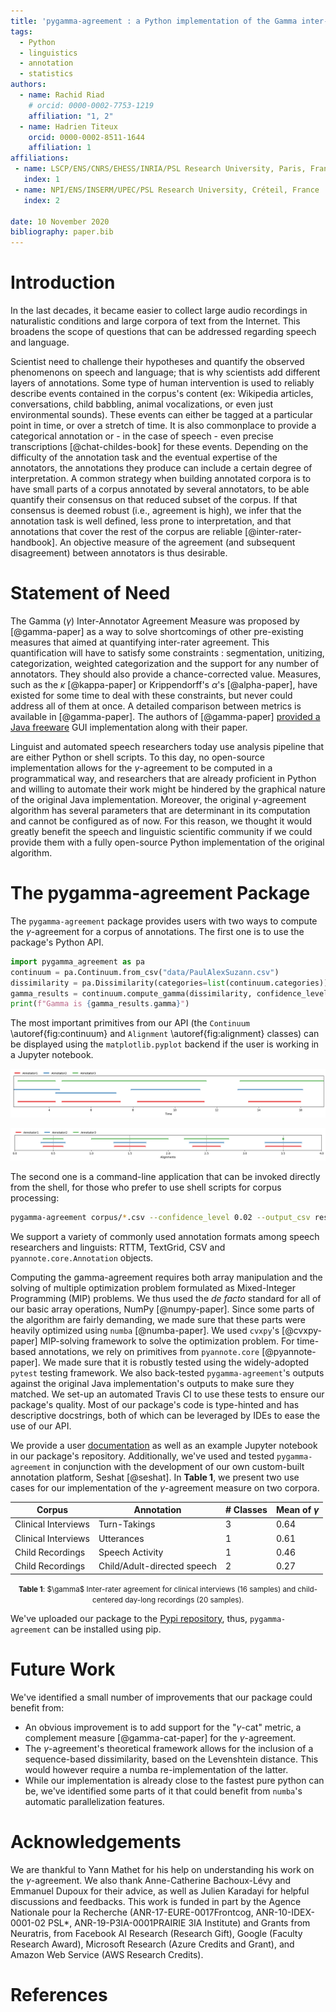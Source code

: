 ```yaml
---
title: 'pygamma-agreement : a Python implementation of the Gamma inter-annotator agreement'
tags:
  - Python
  - linguistics
  - annotation
  - statistics
authors:
  - name: Rachid Riad
    # orcid: 0000-0002-7753-1219
    affiliation: "1, 2"
  - name: Hadrien Titeux
    orcid: 0000-0002-8511-1644
    affiliation: 1
affiliations:
 - name: LSCP/ENS/CNRS/EHESS/INRIA/PSL Research University, Paris, France 
   index: 1
 - name: NPI/ENS/INSERM/UPEC/PSL Research University, Créteil, France
   index: 2
   
date: 10 November 2020
bibliography: paper.bib
---
```


# Introduction

In the last decades, it became easier to collect large audio recordings in naturalistic conditions and large corpora of text from the Internet. This broadens the scope of questions that can be addressed regarding speech and language.


Scientist need to challenge their hypotheses and quantify the observed phenomenons on speech and language; that is why scientists add different layers of annotations. Some type of human intervention is used to reliably describe events contained in the corpus's content (ex: Wikipedia articles, conversations, child babbling, animal vocalizations, or even just environmental sounds). These events can either be tagged at a particular point in time, or over a stretch of time. It is also commonplace to provide a categorical annotation or - in the case of speech -  even precise transcriptions [@chat-childes-book] for these events. 
Depending on the difficulty of the annotation task and the eventual expertise of the annotators, the annotations they produce can include a certain degree of interpretation.
A common strategy when building annotated corpora is to have small parts of a corpus annotated by several annotators, to be able quantify their consensus on that reduced subset of the corpus. 
If that consensus is deemed robust (i.e., agreement is high), we infer that the annotation task is well defined, less prone to interpretation, and that annotations that cover the rest of the corpus are reliable [@inter-rater-handbook].
An objective measure of the agreement (and subsequent disagreement) between annotators is thus desirable.

# Statement of Need

The Gamma ($\gamma$) Inter-Annotator Agreement Measure was proposed by [@gamma-paper] as a way to solve shortcomings of other pre-existing measures that aimed at quantifying inter-rater agreement. 
This quantification will have to satisfy some constraints : segmentation, unitizing, categorization, weighted categorization and the support for any number of annotators. They should also provide a chance-corrected value.
Measures, such as the $\kappa$ [@kappa-paper] or Krippendorff's $\alpha$'s [@alpha-paper],  have existed for some time to deal with these constraints, but never could address all of them at once. A detailed comparison between metrics is available in [@gamma-paper]. The authors of [@gamma-paper] [provided a Java freeware](https://gamma.greyc.fr/) GUI implementation along with their paper. 

Linguist and automated speech researchers today use analysis pipeline that are either Python or shell scripts. 
To this day, no open-source implementation allows for the $\gamma$-agreement to be computed in a programmatical way, and researchers that are already proficient in Python and willing to automate their work might be hindered by the graphical nature of the original Java implementation.
Moreover, the original $\gamma$-agreement algorithm has several parameters that are determinant in its computation and cannot be configured as of now.
For this reason, we thought it would greatly benefit the speech and linguistic scientific community if we could provide them with a fully open-source Python implementation of the original algorithm.


# The pygamma-agreement Package


The `pygamma-agreement` package provides users with two ways to compute the $\gamma$-agreement for a corpus of annotations. The first one is to use the package's Python API. 

```python
import pygamma_agreement as pa
continuum = pa.Continuum.from_csv("data/PaulAlexSuzann.csv")
dissimilarity = pa.Dissimilarity(categories=list(continuum.categories))
gamma_results = continuum.compute_gamma(dissimilarity, confidence_level=0.02)
print(f"Gamma is {gamma_results.gamma}")
```

The most important primitives from our API (the `Continuum` \autoref{fig:continuum} and `Alignment` \autoref{fig:alignment} classes) can be displayed using the `matplotlib.pyplot` backend if the user is working in a Jupyter notebook. 

![Displaying a Continuum in a jupyter notebook. \label{fig:continuum}](continuum.png)

![Displaying an Alignment in a jupyter notebook. \label{fig:alignment}](best_alignment.png)

The second one is a command-line application that can be invoked directly from the shell, for those who prefer to use shell scripts for corpus processing:

```bash
pygamma-agreement corpus/*.csv --confidence_level 0.02 --output_csv results.csv
```

We support a variety of commonly used annotation formats among speech researchers and linguists: RTTM, TextGrid, CSV and `pyannote.core.Annotation` objects.

Computing the gamma-agreement requires both array manipulation and the solving of multiple optimization problem formulated as Mixed-Integer Programming (MIP) problems. We thus used the _de facto_ standard for all of our basic array operations, NumPy [@numpy-paper]. Since some parts of the algorithm are fairly demanding, we made sure that these parts were heavily optimized using `numba` [@numba-paper]. We used `cvxpy`'s [@cvxpy-paper] MIP-solving framework to solve the optimization problem. For time-based annotations, we rely on primitives from `pyannote.core` [@pyannote-paper]. We made sure that it is robustly tested using the widely-adopted `pytest` testing framework. We also back-tested `pygamma-agreement`'s outputs against the original Java implementation's outputs to make sure they matched. We set-up an automated Travis CI to use these tests to ensure our package's quality. Most of our package's code is type-hinted and has descriptive docstrings, both of which  can be leveraged by IDEs to ease the use of our API.

We provide a user [documentation](https://pygamma-agreement.readthedocs.io/en/latest/) as well as an example Jupyter notebook in our package's repository. Additionally, we've used and tested `pygamma-agreement` in conjunction with the development of our own custom-built annotation platform, Seshat [@seshat]. In **Table 1**, we present two use cases for our implementation of the $\gamma$-agreement measure on two corpora. 


| Corpus              | Annotation                  | # Classes | Mean of $\gamma$ |
|---------------------|-----------------------------|-----------|------------------|
| Clinical Interviews | Turn-Takings                | 3         | 0.64             |
| Clinical Interviews | Utterances                  | 1         | 0.61             |
| Child Recordings    | Speech Activity             | 1         | 0.46             |
| Child Recordings    | Child/Adult-directed speech | 2         | 0.27             |


<p style="text-align: center;"><small><b>Table 1</b>: $\gamma$ Inter-rater agreement for clinical interviews (16 samples) and child-centered day-long recordings (20 samples).</small></p>


We've uploaded our package to the [Pypi repository](https://pypi.org/project/pygamma-agreement/), thus, `pygamma-agreement` can be installed using pip.


# Future Work

We've identified a small number of improvements that our package could benefit from:

* An obvious improvement is to add support for the "$\gamma$-cat" metric, a complement measure [@gamma-cat-paper] for the $\gamma$-agreement.
* The $\gamma$-agreement's theoretical framework allows for the inclusion of a sequence-based dissimilarity, based on the Levenshtein distance. This would however require a numba re-implementation of the latter.
* While our implementation is already close to the fastest pure python can be, we've identified some parts of it that could benefit from `numba`'s automatic parallelization features.


# Acknowledgements

We are thankful to Yann Mathet for his help on understanding his work on the $\gamma$-agreement. We also thank Anne-Catherine Bachoux-Lévy and Emmanuel Dupoux for their advice, as well as Julien Karadayi for helpful discussions and feedbacks.  This work is funded in part by the Agence Nationale pour la Recherche (ANR-17-EURE-0017Frontcog, ANR-10-IDEX-0001-02 PSL*, ANR-19-P3IA-0001PRAIRIE 3IA Institute) and Grants from Neuratris, from Facebook AI Research (Research Gift), Google (Faculty Research Award),  Microsoft  Research  (Azure  Credits  and  Grant), and Amazon Web Service (AWS Research Credits).

# References

